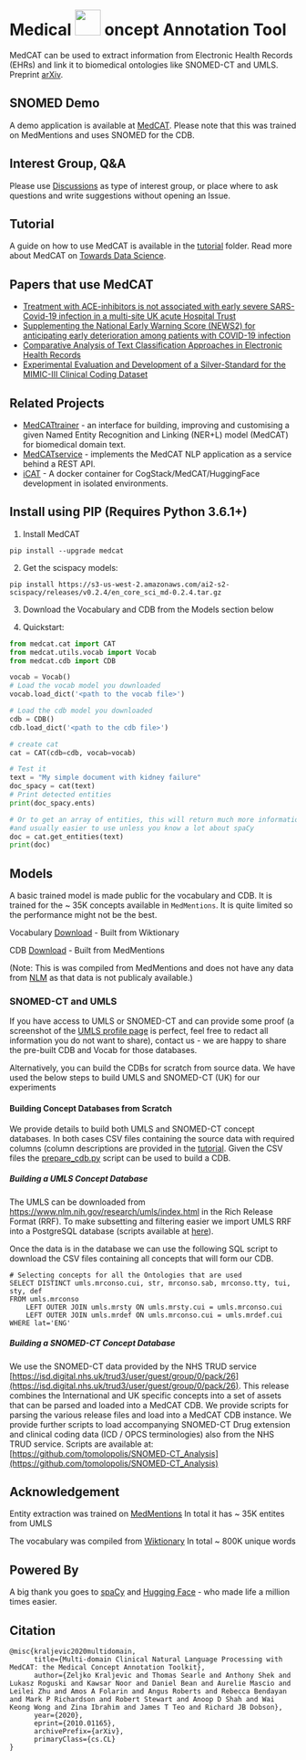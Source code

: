 # Medical  <img src="https://github.com/CogStack/MedCAT/blob/master/media/cat-logo.png" width=45> oncept Annotation Tool

MedCAT can be used to extract information from Electronic Health Records (EHRs) and link it to biomedical ontologies like SNOMED-CT and UMLS. Preprint [arXiv](https://arxiv.org/abs/2010.01165). 

## SNOMED Demo
A demo application is available at [MedCAT](https://medcat.rosalind.kcl.ac.uk). Please note that this was trained on MedMentions
and uses SNOMED for the CDB.

## Interest Group, Q&A
Please use [Discussions](https://github.com/CogStack/MedCAT/discussions) as type of interest group, or place where to ask questions and write suggestions without opening an Issue.

## Tutorial
A guide on how to use MedCAT is available in the [tutorial](https://github.com/CogStack/MedCAT/tree/master/tutorial) folder. Read more about MedCAT on [Towards Data Science](https://towardsdatascience.com/medcat-introduction-analyzing-electronic-health-records-e1c420afa13a).

## Papers that use MedCAT
- [Treatment with ACE-inhibitors is not associated with early severe SARS-Covid-19 infection in a multi-site UK acute Hospital Trust](https://www.researchgate.net/publication/340261837_Treatment_with_ACE-inhibitors_is_not_associated_with_early_severe_SARS-Covid-19_infection_in_a_multi-site_UK_acute_Hospital_Trust)
- [Supplementing the National Early Warning Score (NEWS2) for anticipating early deterioration among patients with COVID-19 infection](https://www.medrxiv.org/content/10.1101/2020.04.24.20078006v1)
- [Comparative Analysis of Text Classification Approaches in Electronic Health Records](https://www.researchgate.net/publication/341396173_Comparative_Analysis_of_Text_Classification_Approaches_in_Electronic_Health_Records)
- [Experimental Evaluation and Development of a Silver-Standard for the MIMIC-III Clinical Coding Dataset](https://arxiv.org/abs/2006.07332)

## Related Projects
- [MedCATtrainer](https://github.com/CogStack/MedCATtrainer/) - an interface for building, improving and customising a given Named Entity Recognition and Linking (NER+L) model (MedCAT) for biomedical domain text.
- [MedCATservice](https://github.com/CogStack/MedCATservice) - implements the MedCAT NLP application as a service behind a REST API.
- [iCAT](https://github.com/CogStack/iCAT) - A docker container for CogStack/MedCAT/HuggingFace development in isolated environments.

## Install using PIP (Requires Python 3.6.1+)
1. Install MedCAT 

`pip install --upgrade medcat`

2. Get the scispacy models:

`pip install https://s3-us-west-2.amazonaws.com/ai2-s2-scispacy/releases/v0.2.4/en_core_sci_md-0.2.4.tar.gz`

3. Download the Vocabulary and CDB from the Models section below

4. Quickstart:
```python
from medcat.cat import CAT
from medcat.utils.vocab import Vocab
from medcat.cdb import CDB 

vocab = Vocab()
# Load the vocab model you downloaded
vocab.load_dict('<path to the vocab file>')

# Load the cdb model you downloaded
cdb = CDB()
cdb.load_dict('<path to the cdb file>') 

# create cat
cat = CAT(cdb=cdb, vocab=vocab)

# Test it
text = "My simple document with kidney failure"
doc_spacy = cat(text)
# Print detected entities
print(doc_spacy.ents)

# Or to get an array of entities, this will return much more information
#and usually easier to use unless you know a lot about spaCy
doc = cat.get_entities(text)
print(doc)
```


## Models
A basic trained model is made public for the vocabulary and CDB. It is trained for the ~ 35K concepts available in `MedMentions`. It is quite limited
so the performance might not be the best.

Vocabulary [Download](https://s3-eu-west-1.amazonaws.com/zkcl/vocab.dat) - Built from Wiktionary

CDB [Download](https://s3-eu-west-1.amazonaws.com/zkcl/cdb-medmen.dat) - Built from MedMentions


(Note: This is was compiled from MedMentions and does not have any data from [NLM](https://www.nlm.nih.gov/research/umls/) as
that data is not publicaly available.)

### SNOMED-CT and UMLS
If you have access to UMLS or SNOMED-CT and can provide some proof (a screenshot of the [UMLS profile page](https://uts.nlm.nih.gov//uts.html#profile) is perfect, feel free to redact all information you do not want to share), contact us - we are happy to share the pre-built CDB and Vocab for those databases.

Alternatively, you can build the CDBs for scratch from source data. We have used the below steps to build UMLS and SNOMED-CT (UK) for our experiments

#### Building Concept Databases from Scratch
We provide details to build both UMLS and SNOMED-CT concept databases. In both cases CSV files containing the source
data with required columns (column descriptions are provided in the [tutorial](https://colab.research.google.com/drive/1nz2zMDQ3QrlTgpW7FfGaXeV1ZAtZeOe2#scrollTo=ptRmHln9k7hG). 
Given the CSV files the [prepare_cdb.py](https://github.com/CogStack/MedCAT/blob/master/medcat/prepare_cdb.py) script can be used to build a CDB.
 
##### Building a UMLS Concept Database
The UMLS can be downloaded from https://www.nlm.nih.gov/research/umls/index.html in the 
Rich Release Format (RRF). To make subsetting and filtering easier we import UMLS RRF into a PostgreSQL database 
(scripts available at [here](https://github.com/w-is-h/umls)).

Once the data is in the database we can use the following SQL script to download the CSV files containing all concepts 
that will form our CDB.

```
# Selecting concepts for all the Ontologies that are used
SELECT DISTINCT umls.mrconso.cui, str, mrconso.sab, mrconso.tty, tui, sty, def 
FROM umls.mrconso 
    LEFT OUTER JOIN umls.mrsty ON umls.mrsty.cui = umls.mrconso.cui 
    LEFT OUTER JOIN umls.mrdef ON umls.mrconso.cui = umls.mrdef.cui
WHERE lat='ENG'
```

##### Building a SNOMED-CT Concept Database
We use the SNOMED-CT data provided by the NHS TRUD service [https://isd.digital.nhs.uk/trud3/user/guest/group/0/pack/26](https://isd.digital.nhs.uk/trud3/user/guest/group/0/pack/26). 
This release combines the International and UK specific concepts into a set of assets that can be parsed and loaded 
into a MedCAT CDB. We provide scripts for parsing the various release files and load into a MedCAT CDB instance. 
We provide further scripts to load accompanying SNOMED-CT Drug extension and clinical coding data 
(ICD / OPCS terminologies) also from the NHS TRUD service. Scripts are available at: [https://github.com/tomolopolis/SNOMED-CT_Analysis](https://github.com/tomolopolis/SNOMED-CT_Analysis) 


## Acknowledgement
Entity extraction was trained on [MedMentions](https://github.com/chanzuckerberg/MedMentions) In total it has ~ 35K entites from UMLS

The vocabulary was compiled from [Wiktionary](https://en.wiktionary.org/wiki/Wiktionary:Main_Page) In total ~ 800K unique words


## Powered By
A big thank you goes to [spaCy](https://spacy.io/) and [Hugging Face](https://huggingface.co/) - who made life a million times easier.


## Citation
```
@misc{kraljevic2020multidomain,
      title={Multi-domain Clinical Natural Language Processing with MedCAT: the Medical Concept Annotation Toolkit}, 
      author={Zeljko Kraljevic and Thomas Searle and Anthony Shek and Lukasz Roguski and Kawsar Noor and Daniel Bean and Aurelie Mascio and Leilei Zhu and Amos A Folarin and Angus Roberts and Rebecca Bendayan and Mark P Richardson and Robert Stewart and Anoop D Shah and Wai Keong Wong and Zina Ibrahim and James T Teo and Richard JB Dobson},
      year={2020},
      eprint={2010.01165},
      archivePrefix={arXiv},
      primaryClass={cs.CL}
}
```
